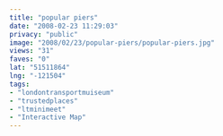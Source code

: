 ```yaml
---
title: "popular piers"
date: "2008-02-23 11:29:03"
privacy: "public"
image: "2008/02/23/popular-piers/popular-piers.jpg"
views: "31"
faves: "0"
lat: "51511864"
lng: "-121504"
tags:
- "londontransportmuiseum"
- "trustedplaces"
- "ltminimeet"
- "Interactive Map"
---
```


